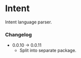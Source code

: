 # Intent

Intent language parser.

### Changelog

- 0.0.10 &rarr; 0.0.11
  - Split into separate package.
    
